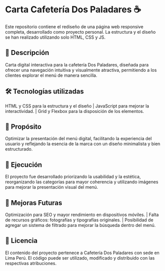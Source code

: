 # Carta Cafetería Dos Paladares ☕️
Este repositorio contiene el rediseño de una página web responsive completa, desarrollado como proyecto personal. La estructura y el diseño se han realizado utilizando solo HTML, CSS y JS.

## 📌 Descripción
Carta digital interactiva para la cafetería Dos Paladares, diseñada para ofrecer una navegación intuitiva y visualmente atractiva, permitiendo a los clientes explorar el menú de manera sencilla.

## 🛠️ Tecnologías utilizadas
HTML y CSS para la estructura y el diseño | JavaScript para mejorar la interactividad. | Grid y Flexbox para la disposición de los elementos.

## 🎯 Propósito
Optimizar la presentación del menú digital, facilitando la experiencia del usuario y reflejando la esencia de la marca con un diseño minimalista y bien estructurado.

## 🚀 Ejecución
El proyecto fue desarrollado priorizando la usabilidad y la estética, reorganizando las categorías para mayor coherencia y utilizando imágenes para mejorar la presentación visual del menú.

## 🔧 Mejoras Futuras
Optimización para SEO y mayor rendimiento en dispositivos móviles. | Falta de recursos gráficos: fotografías y tipografías originales. | Posibilidad de agregar un sistema de filtrado para mejorar la búsqueda dentro del menú.

## 📜 Licencia
El contenido del proyecto pertenece a Cafetería Dos Paladares con sede en Lima Perú. El código puede ser utilizado, modificado y distribuido con las respectivas atribuciones.
